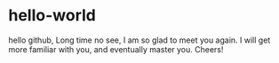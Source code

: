 # hello-world
hello github, 
    Long time no see, I am so glad to meet you again.
    I will get more familiar with you, and eventually master you.
    Cheers!
    
    
